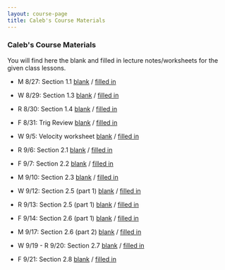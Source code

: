 ```yaml
---
layout: course-page
title: Caleb's Course Materials
---
```


### Caleb's Course Materials

You will find here the blank and filled in lecture notes/worksheets for the given class lessons.

* M 8/27: Section 1.1  [blank](assets/caleb/ch1/1-1_blank.pdf)  /  [filled in](assets/caleb/ch1/1-1_comp.pdf)
* W 8/29: Section 1.3  [blank](assets/caleb/ch1/1-3_blank.pdf)  /  [filled in](assets/caleb/ch1/1-3_comp.pdf)
* R 8/30: Section 1.4  [blank](assets/caleb/ch1/1-4_blank.pdf)  /  [filled in](assets/caleb/ch1/1-4_comp.pdf)
* F 8/31: Trig Review  [blank](assets/caleb/ch1/1-5_blank.pdf)  /  [filled in](assets/caleb/ch1/1-5_comp.pdf)

* W 9/5: Velocity worksheet [blank](assets/caleb/ch2/Worksheet-2-1_blank.pdf)  /  [filled in](assets/caleb/ch2/Worksheet-2-1_comp.pdf)
* R 9/6: Section 2.1 [blank](assets/caleb/ch2/2-1_blank.pdf)  /  [filled in](assets/caleb/ch2/2-1_comp.pdf)
* F 9/7: Section 2.2 [blank](assets/caleb/ch2/2-2_blank.pdf)  /  [filled in](assets/caleb/ch2/2-2_comp.pdf)

* M 9/10: Section 2.3 [blank](assets/caleb/ch2/2-3_blank.pdf)  /  [filled in](assets/caleb/ch2/2-3_comp.pdf)
* W 9/12: Section 2.5 (part 1) [blank](assets/caleb/ch2/2-5-part1_blank.pdf)  /  [filled in](assets/caleb/ch2/2-5-part1_comp.pdf)
* R 9/13: Section 2.5 (part 1) [blank](assets/caleb/ch2/2-5-part2_blank.pdf)  /  [filled in](assets/caleb/ch2/2-5-pqrt2_comp.pdf)
* F 9/14: Section 2.6 (part 1) [blank](assets/caleb/ch2/2-6-part1_blank.pdf)  /  [filled in](assets/caleb/ch2/2-6-part1_comp.pdf)

* M 9/17: Section 2.6 (part 2) [blank](assets/caleb/ch2/2-6-part2_blank.pdf)  /  [filled in](assets/caleb/ch2/2-6-part2_comp.pdf)
* W 9/19 - R 9/20: Section 2.7 [blank](assets/caleb/ch2/2-7_blank.pdf)  /  [filled in](assets/caleb/ch2/2-7_comp.pdf)
* F 9/21: Section 2.8 [blank](assets/caleb/ch2/2-8_blank.pdf)  /  [filled in](assets/caleb/ch2/2-8_comp.pdf)


